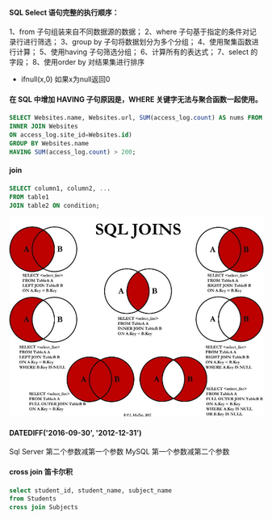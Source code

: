 #### SQL Select 语句完整的执行顺序：
1、from 子句组装来自不同数据源的数据；
2、where 子句基于指定的条件对记录行进行筛选；
3、group by 子句将数据划分为多个分组；
4、使用聚集函数进行计算；
5、使用having 子句筛选分组；
6、计算所有的表达式；
7、select 的字段；
8、使用order by 对结果集进行排序

- ifnull(x,0) 如果x为null返回0
#### 在 SQL 中增加 HAVING 子句原因是，WHERE 关键字无法与聚合函数一起使用。
```sql
SELECT Websites.name, Websites.url, SUM(access_log.count) AS nums FROM (access_log
INNER JOIN Websites
ON access_log.site_id=Websites.id)
GROUP BY Websites.name
HAVING SUM(access_log.count) > 200;
```
#### join
```sql
SELECT column1, column2, ...
FROM table1
JOIN table2 ON condition;
```
![Alt text](image.png)

#### DATEDIFF('2016-09-30', '2012-12-31')
Sql Server 第二个参数减第一个参数
MySQL 第一个参数减第二个参数

#### cross join 笛卡尔积
```sql
select student_id, student_name, subject_name
from Students
cross join Subjects
```